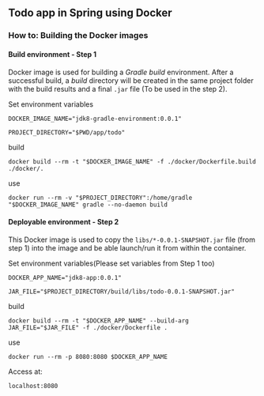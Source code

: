 ## Todo app in Spring using Docker

### How to: Building the Docker images

#### Build environment - Step 1
Docker image is used for building a *Gradle build* environment. After a successful build, a *build* directory will be created in the same project folder with the build results and a final `.jar` file (To be used in the step 2).

Set environment variables
```
DOCKER_IMAGE_NAME="jdk8-gradle-environment:0.0.1"

PROJECT_DIRECTORY="$PWD/app/todo"
```

build
```terminal
docker build --rm -t "$DOCKER_IMAGE_NAME" -f ./docker/Dockerfile.build ./docker/.
```

use
```terminal
docker run --rm -v "$PROJECT_DIRECTORY":/home/gradle "$DOCKER_IMAGE_NAME" gradle --no-daemon build
```

#### Deployable environment - Step 2

This Docker image is used to copy the `libs/*-0.0.1-SNAPSHOT.jar` file (from step 1) into the image and be able launch/run it from within the container.

Set environment variables(Please set variables from Step 1 too)

`DOCKER_APP_NAME="jdk8-app:0.0.1"`

`JAR_FILE="$PROJECT_DIRECTORY/build/libs/todo-0.0.1-SNAPSHOT.jar"`

build
```terminal
docker build --rm -t "$DOCKER_APP_NAME" --build-arg JAR_FILE="$JAR_FILE" -f ./docker/Dockerfile .
```

use
```terminal
docker run --rm -p 8080:8080 $DOCKER_APP_NAME
```

Access at:

`localhost:8080`
